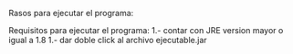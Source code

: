 Rasos para ejecutar el programa:

Requisitos para ejecutar el programa:
1.- contar con JRE version mayor o igual a 1.8
1.- dar doble click al archivo ejecutable.jar
